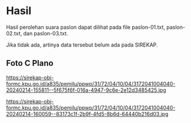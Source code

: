 # Hasil

Hasil perolehan suara paslon dapat dilihat pada file paslon-01.txt, paslon-02.txt, dan paslon-03.txt.

Jika tidak ada, artinya data tersebut belum ada pada SIREKAP.

## Foto C Plano

https://sirekap-obj-formc.kpu.go.id/a835/pemilu/ppwp/31/72/04/10/04/3172041004040-20240214-155811--5f675f6f-016a-4947-9c6e-2e12d3485425.jpg

https://sirekap-obj-formc.kpu.go.id/a835/pemilu/ppwp/31/72/04/10/04/3172041004040-20240214-160059--83173c1f-2b9f-4fd5-8b6d-64440b216d03.jpg
